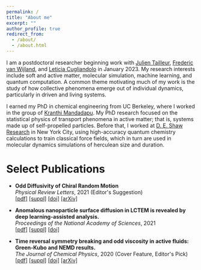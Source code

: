 ```yaml
---
permalink: /
title: "About me"
excerpt: ""
author_profile: true
redirect_from: 
  - /about/
  - /about.html
---
```

I am a postdoctoral researcher beginning work with [Julien Tailleur](https://physics.mit.edu/faculty/julien-tailleur/), [Frederic van Wijland](https://sites.google.com/site/fvanwijland/), and [Leticia Cugliandolo](https://www.lpthe.jussieu.fr/~leticia/) in January 2023. My research interests include soft and active matter, molecular simulation, machine learning, and quantum computation. A common theme motivating much of my work is the study of how collective phenomena emerge out of individual dynamics, particularly in driven and living systems.

I earned my PhD in chemical engineering from UC Berkeley, where I worked in the group of [Kranthi Mandadapu](http://www.cchem.berkeley.edu/kranthi/). My PhD research focused on the statistical physics of transport phenomena in active matter; that is, systems made up of self-propelled particles. Before that, I worked at [D. E. Shaw Research](https://www.deshawresearch.com/) in New York City, using high-accuracy quantum chemistry calculations to train classical force fields, which in turn are used in molecular dynamics simulations of herculean size and duration.

Select Publications
======
<!-- C. Hargus, J. M. Epstein, K. K. Mandadapu. “Odd Diffusivity of Chiral Random Motion.” *Physical Review Letters*, **127**(17), 178001 (2021). *Editors’ Suggestion*.
[journal website](https://journals.aps.org/prl/abstract/10.1103/PhysRevLett.127.178001)
[pdf](docs/PhysRevLett.127.178001.pdf)
 -->
* **Odd Diffusivity of Chiral Random Motion**  
  *Physical Review Letters*, 2021 (Editor's Suggestion)  
  [[pdf]](docs/PhysRevLett.127.178001.pdf)
  [[suppl]](docs/PhysRevLett.127.178001_suppl.pdf)
  [[doi]](https://doi.org/10.1103/PhysRevLett.127.178001)
  [[arXiv]](https://arxiv.org/abs/2103.09958)

* **Anomalous nanoparticle surface diffusion in LCTEM is revealed by deep learning-assisted analysis.**  
  *Proceedings of the National Academy of Sciences*, 2021  
  [[pdf]](docs/pnas.2017616118.pdf)
  [[suppl]](docs/pnas.2017616118_suppl.pdf)
  [[doi]](https://doi.org/10.1073/pnas.2017616118)

* **Time reversal symmetry breaking and odd viscosity in active fluids: Green-Kubo and NEMD results.**  
  *The Journal of Chemical Physics*, 2020 (Cover Feature, Editor's Pick)  
[[pdf]](docs/JChemPhys_2021.pdf)
[[suppl]](docs/JChemPhys_2021_suppl.pdf)
[[doi]](https://doi.org/10.1063/5.0006441)
[[arXiv]](https://arxiv.org/abs/2002.10437)





<!-- This is the front page of a website that is powered by the [academicpages template](https://github.com/academicpages/academicpages.github.io) and hosted on GitHub pages. [GitHub pages](https://pages.github.com) is a free service in which websites are built and hosted from code and data stored in a GitHub repository, automatically updating when a new commit is made to the respository. This template was forked from the [Minimal Mistakes Jekyll Theme](https://mmistakes.github.io/minimal-mistakes/) created by Michael Rose, and then extended to support the kinds of content that academics have: publications, talks, teaching, a portfolio, blog posts, and a dynamically-generated CV. You can fork [this repository](https://github.com/academicpages/academicpages.github.io) right now, modify the configuration and markdown files, add your own PDFs and other content, and have your own site for free, with no ads! An older version of this template powers my own personal website at [stuartgeiger.com](http://stuartgeiger.com), which uses [this Github repository](https://github.com/staeiou/staeiou.github.io).

A data-driven personal website
======
Like many other Jekyll-based GitHub Pages templates, academicpages makes you separate the website's content from its form. The content & metadata of your website are in structured markdown files, while various other files constitute the theme, specifying how to transform that content & metadata into HTML pages. You keep these various markdown (.md), YAML (.yml), HTML, and CSS files in a public GitHub repository. Each time you commit and push an update to the repository, the [GitHub pages](https://pages.github.com/) service creates static HTML pages based on these files, which are hosted on GitHub's servers free of charge.

Many of the features of dynamic content management systems (like Wordpress) can be achieved in this fashion, using a fraction of the computational resources and with far less vulnerability to hacking and DDoSing. You can also modify the theme to your heart's content without touching the content of your site. If you get to a point where you've broken something in Jekyll/HTML/CSS beyond repair, your markdown files describing your talks, publications, etc. are safe. You can rollback the changes or even delete the repository and start over -- just be sure to save the markdown files! Finally, you can also write scripts that process the structured data on the site, such as [this one](https://github.com/academicpages/academicpages.github.io/blob/master/talkmap.ipynb) that analyzes metadata in pages about talks to display [a map of every location you've given a talk](https://academicpages.github.io/talkmap.html).

Getting started
======
1. Register a GitHub account if you don't have one and confirm your e-mail (required!)
1. Fork [this repository](https://github.com/academicpages/academicpages.github.io) by clicking the "fork" button in the top right. 
1. Go to the repository's settings (rightmost item in the tabs that start with "Code", should be below "Unwatch"). Rename the repository "[your GitHub username].github.io", which will also be your website's URL.
1. Set site-wide configuration and create content & metadata (see below -- also see [this set of diffs](http://archive.is/3TPas) showing what files were changed to set up [an example site](https://getorg-testacct.github.io) for a user with the username "getorg-testacct")
1. Upload any files (like PDFs, .zip files, etc.) to the files/ directory. They will appear at https://[your GitHub username].github.io/files/example.pdf.  
1. Check status by going to the repository settings, in the "GitHub pages" section

Site-wide configuration
------
The main configuration file for the site is in the base directory in [_config.yml](https://github.com/academicpages/academicpages.github.io/blob/master/_config.yml), which defines the content in the sidebars and other site-wide features. You will need to replace the default variables with ones about yourself and your site's github repository. The configuration file for the top menu is in [_data/navigation.yml](https://github.com/academicpages/academicpages.github.io/blob/master/_data/navigation.yml). For example, if you don't have a portfolio or blog posts, you can remove those items from that navigation.yml file to remove them from the header. 

Create content & metadata
------
For site content, there is one markdown file for each type of content, which are stored in directories like _publications, _talks, _posts, _teaching, or _pages. For example, each talk is a markdown file in the [_talks directory](https://github.com/academicpages/academicpages.github.io/tree/master/_talks). At the top of each markdown file is structured data in YAML about the talk, which the theme will parse to do lots of cool stuff. The same structured data about a talk is used to generate the list of talks on the [Talks page](https://academicpages.github.io/talks), each [individual page](https://academicpages.github.io/talks/2012-03-01-talk-1) for specific talks, the talks section for the [CV page](https://academicpages.github.io/cv), and the [map of places you've given a talk](https://academicpages.github.io/talkmap.html) (if you run this [python file](https://github.com/academicpages/academicpages.github.io/blob/master/talkmap.py) or [Jupyter notebook](https://github.com/academicpages/academicpages.github.io/blob/master/talkmap.ipynb), which creates the HTML for the map based on the contents of the _talks directory).

**Markdown generator**

I have also created [a set of Jupyter notebooks](https://github.com/academicpages/academicpages.github.io/tree/master/markdown_generator
) that converts a CSV containing structured data about talks or presentations into individual markdown files that will be properly formatted for the academicpages template. The sample CSVs in that directory are the ones I used to create my own personal website at stuartgeiger.com. My usual workflow is that I keep a spreadsheet of my publications and talks, then run the code in these notebooks to generate the markdown files, then commit and push them to the GitHub repository.

How to edit your site's GitHub repository
------
Many people use a git client to create files on their local computer and then push them to GitHub's servers. If you are not familiar with git, you can directly edit these configuration and markdown files directly in the github.com interface. Navigate to a file (like [this one](https://github.com/academicpages/academicpages.github.io/blob/master/_talks/2012-03-01-talk-1.md) and click the pencil icon in the top right of the content preview (to the right of the "Raw | Blame | History" buttons). You can delete a file by clicking the trashcan icon to the right of the pencil icon. You can also create new files or upload files by navigating to a directory and clicking the "Create new file" or "Upload files" buttons. 

Example: editing a markdown file for a talk
![Editing a markdown file for a talk](/images/editing-talk.png)

For more info
------
More info about configuring academicpages can be found in [the guide](https://academicpages.github.io/markdown/). The [guides for the Minimal Mistakes theme](https://mmistakes.github.io/minimal-mistakes/docs/configuration/) (which this theme was forked from) might also be helpful.
 -->
